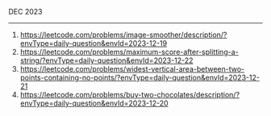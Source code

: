 DEC 2023

--------

1. https://leetcode.com/problems/image-smoother/description/?envType=daily-question&envId=2023-12-19
2. https://leetcode.com/problems/maximum-score-after-splitting-a-string/?envType=daily-question&envId=2023-12-22
3. https://leetcode.com/problems/widest-vertical-area-between-two-points-containing-no-points/?envType=daily-question&envId=2023-12-21
4. https://leetcode.com/problems/buy-two-chocolates/description/?envType=daily-question&envId=2023-12-20